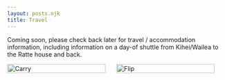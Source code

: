 ```yaml
---
layout: posts.njk
title: Travel
---
```


Coming soon, please check back later for travel / accommodation information, including information on a day-of shuttle from Kihei/Wailea to the Ratte house and back.

<div style="display: flex; margin: 0; rem 0;">
    <img src="/assets/img/carry.jpg" alt="Carry" style="width: 90%; height: auto;" />
    <img src="/assets/img/flip.jpg" alt="Flip" style="width: 90%; height: auto;" />
</div>
